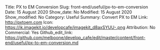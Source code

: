Title: PX to EM Conversion
Slug: front-end/useful/px-to-em-conversion
Date: 15 August 2020
Show_date: No
Modified: 15 August 2020
Show_modified: No
Category: Useful
Summary: Convert PX to EM
Link: http://pxtoem.com
Icon: https://ik.imagekit.io/developcafe/imagekit_d8axSYUU-.png
Attribution: No
Commercial: Yes
Github_edit_link: https://github.com/melboone/develop_cafe/edit/master/content/front-end/useful/px-to-em-conversion.md